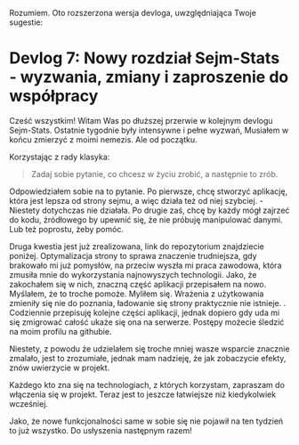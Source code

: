 Rozumiem. Oto rozszerzona wersja devloga, uwzględniająca Twoje sugestie:

# Devlog 7: Nowy rozdział Sejm-Stats - wyzwania, zmiany i zaproszenie do współpracy

Cześć wszystkim! Witam Was po dłuższej przerwie w kolejnym devlogu Sejm-Stats. Ostatnie tygodnie były intensywne i pełne wyzwań, 
Musiałem w końcu zmierzyć z moimi nemezis. Ale od początku.


Korzystając z rady klasyka:
> Zadaj sobie pytanie, co chcesz w życiu zrobić, a następnie to zrób.

Odpowiedziałem sobie na to pytanie.
Po pierwsze, chcę stworzyć aplikację, która jest lepsza od strony sejmu,
a więc działa też od niej szybciej. - Niestety dotychczas nie działała.
Po drugie zaś, chcę by każdy mógł zajrzeć do kodu, źródłowego by upewnić się, że nie próbuję manipulować danymi. Lub też poprostu, żeby pomóc.

Druga kwestia jest już zrealizowana, link do repozytorium znajdziecie  poniżej. 
Optymalizacja strony to sprawa znaczenie trudniejsza, gdy brakowało mi już pomysłów, na przeciw wyszła mi praca zawodowa, która 
zmusiła mnie do wykorzystania najnowyszych technologii. Jako, że zakochałem się w nich, znaczną część aplikacji przepisałem na nowo. Myślałem, że to troche pomoże. Myliłem się. Wrażenia z użytkowania zmieniły się nie do poznania, ładowanie się strony praktycznie nie istnieje. 
. Codziennie przepisuję kolejne części aplikacji, jednak dopiero gdy uda mi się zmigrować całość ukaże się ona na serwerze. Postępy możecie śledzić na moim profilu na githubie.

Niestety, z powodu że udzielałem się troche mniej wasze wsparcie znacznie zmalało, jest to zrozumiałe, jednak mam nadzieję, że jak zobaczycie efekty, znów uwierzycie w projekt.



Każdego kto zna się na technologiach, z których korzystam, zapraszam do włączenia się w projekt. Teraz jest to jeszcze łatwiejsze niż kiedykolwiek wcześniej.

Jako, że nowe funkcjonalności same w sobie się nie pojawił na ten tydzień to już wszystko. Do usłyszenia następnym razem!